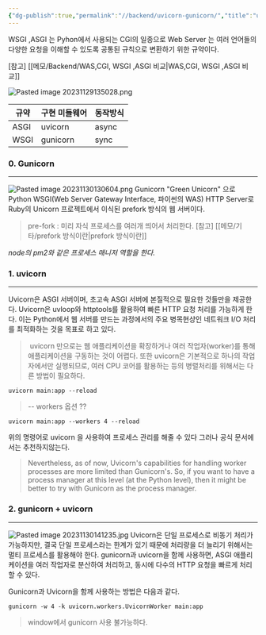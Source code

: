 ```yaml
---
{"dg-publish":true,"permalink":"//backend/uvicorn-gunicorn/","title":"uvicorn , gunicorn 이란","tags":["python","fastapi"]}
---
```



WSGI ,ASGI 는 Pyhon에서 사용되는 CGI의 일종으로 Web Server 는 여러 언어들의 다양한 요청을 이해할 수 있도록 공통된 규칙으로 변환하기 위한 규약이다.

[참고] [[메모/Backend/WAS,CGI, WSGI ,ASGI 비교\|WAS,CGI, WSGI ,ASGI 비교]]

![Pasted image 20231129135028.png](/images/Pasted%20image%2020231129135028.png)

| 규약 | 구현 미들웨어 | 동작방식 |
| ---- | ------------- | -------- |
| ASGI | uvicorn       | async    |
| WSGI | gunicorn      | sync     |

 ### 0. Gunicorn
---
![Pasted image 20231130130604.png](/images/Pasted%20image%2020231130130604.png)
Gunicorn "Green Unicorn" 으로 Python WSGI(Web Server Gateway Interface, 파이썬의 WAS) HTTP Server로 Ruby의 Unicorn 프로젝트에서 이식된 prefork 방식의 웹 서버이다.


> pre-fork  : 미리 자식 프로세스를 여러개 띄어서 처리한다. 
> [참고] [[메모/기타/prefork 방식이란\|prefork 방식이란]]

*node의 pm2와 같은 프로세스 매니저 역할을 한다.*
### 1. uvicorn
---
Uvicorn은 ASGI 서버이며, 초고속 ASGI 서버에 본질적으로 필요한 것들만을 제공한다. Uvicorn은 uvloop와 httptools를 활용하여 빠른 HTTP 요청 처리를 가능하게 한다. 이는 Python에서 웹 서버를 만드는 과정에서의 주요 병목현상인 네트워크 I/O 처리를 최적화하는 것을 목표로 하고 있다.

> uvicorn 만으로는 웹 애플리케이션을 확장하거나 여러 작업자(worker)를 통해 애플리케이션을 구동하는 것이 어렵다. 또한 uvicorn은 기본적으로 하나의 작업자에서만 실행되므로, 여러 CPU 코어를 활용하는 등의 병렬처리를 위해서는 다른 방법이 필요하다.

	uvicorn main:app --reload

>-- workers 옵션 ??

	uvicorn main:app --workers 4 --reload
위의 명령어로 uvicorn 을 사용하여 프로세스 관리를 해줄 수 있다 그러나 공식 문서에서는 추천하지않는다.

>Nevertheless, as of now, Uvicorn's capabilities for handling worker processes are more limited than Gunicorn's. So, if you want to have a process manager at this level (at the Python level), then it might be better to try with Gunicorn as the process manager.
### 2. gunicorn + uvicorn
---
![Pasted image 20231130141235.jpg](/images/Pasted%20image%2020231130141235.jpg)
Uvicorn은 단일 프로세스로 비동기 처리가 가능하지만, 결국 단일 프로세스라는 한계가 있기 때문에 처리량을 더 늘리기 위해서는 멀티 프로세스를 활용해야 한다.
gunicorn과 uvicorn을 함께 사용하면, ASGI 애플리케이션을 여러 작업자로 분산하여 처리하고, 동시에 다수의 HTTP 요청을 빠르게 처리할 수 있다. 

Gunicorn과 Uvicorn을 함께 사용하는 방법은 다음과 같다.

	gunicorn -w 4 -k uvicorn.workers.UvicornWorker main:app


> window에서 gunicorn 사용 불가능하다.

